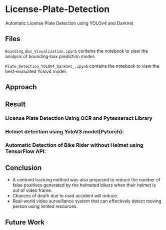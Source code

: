# License-Plate-Detection
Automatic License Plate Detection using YOLOv4 and Darknet


## Files


```Bounding_Box_Visualization.ipynb``` contains the notebook to view the analysis of bounding-box prediction model.


```Plate_Detection_YOLOV4_Darknet_.ipynb``` contains the notebook to view the best-evaluated Yolov4 model.


## Approach



## Result

### License Plate Detection Using OCR and Pytesseract Library

### Helmet detection using YoloV3 model(Pytorch):

### Automatic Detection of Bike Rider without Helmet using TensorFlow API:



## Conclusion

- A  centroid tracking  method  was  also  proposed  to  reduce  the  number  of false  positives  generated  by  the  helmeted  bikers  when  their helmet is out of video frame.
- Chances of death due to road accident will reduce.
- Real-world video surveillance system that can effectively detect moving person using limited resources.



## Future Work
